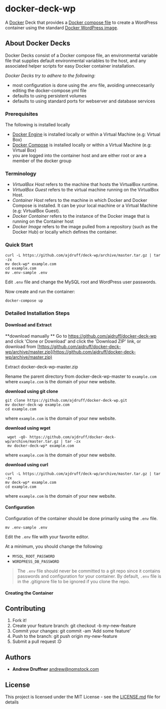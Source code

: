 # docker-deck-wp

A [Docker](https://www.docker.com/what-docker) Deck that provides a [Docker compose file](https://docs.docker.com/compose/compose-file/) to create a WordPress container using the standard [Docker WordPress image](https://hub.docker.com/_/wordpress/).

## About Docker Decks

Docker Decks consist of a Docker compose file, an environmental variable file that supplies default environmental variables to the host, and any associated helper scripts for easy Docker container installation.

*Docker Decks try to adhere to the following:*

* most configuration is done using the .env file, avoiding unneccesarily editing the docker-compose.yml file
* defaults to using persistent volumes
* defaults to using standard ports for webserver and database services



### Prerequisites

The following is installed locally 

* [Docker Engine](https://docs.docker.com/engine/installation/) is installed locally or within a Virtual Machine (e.g: Virtual Box)
* [Docker Compose](https://docs.docker.com/compose/) is installed locally or within a Virtual Machine (e.g: Virtual Box)
* you are logged into the container host and are either root or are a member of the docker group

### Terminology

* *VirtualBox Host* refers to the machine that hosts the VirtualBox runtime. 
* *VirtualBox Guest* refers to the virtual machine running on the VirtualBox Host.
* *Container Host* refers to the machine in which Docker and Docker Compose is installed. It can be your local machine or a Virtual Machine (e.g: VirtualBox Guest).
* *Docker Container* refers to the instance of the Docker image that is running on the Container host 
* *Docker Image* refers to the image pulled from a repository (such as the Docker Hub) or locally which defines the container.



### Quick Start


    curl -L https://github.com/ajdruff/deck-wp/archive/master.tar.gz | tar -zx
    mv deck-wp* example.com
    cd example.com
    mv .env-sample .env

Edit `.env` file and change the MySQL root and WordPress user passwords.

Now create and run the container:

    docker-compose up


### Detailed Installation Steps

#### Download and Extract
**download manually
**
Go to https://github.com/ajdruff/docker-deck-wp and click 'Clone or Download' and click the 'Download ZIP' link, or download from [https://github.com/ajdruff/docker-deck-wp/archive/master.zip](https://github.com/ajdruff/docker-deck-wp/archive/master.zip)

Extract docker-deck-wp-master.zip

Rename the parent directory from docker-deck-wp-master to `example.com` where `example.com` is the domain of your new website.

**download using git clone**


    git clone https://github.com/ajdruff/docker-deck-wp.git
    mv docker-deck-wp example.com
    cd example.com

where `example.com` is the domain of your new website.

**download using wget**


     wget -qO- https://github.com/ajdruff/docker-deck-wp/archive/master.tar.gz | tar -zx
     mv docker-deck-wp* example.com

where `example.com` is the domain of your new website.

**download using curl**


    curl -L https://github.com/ajdruff/deck-wp/archive/master.tar.gz | tar -zx
    mv deck-wp* example.com
    cd example.com

where `example.com` is the domain of your new website.

#### Configuration

Configuration of the container should be done primarily using the `.env` file.

    mv .env-sample .env

Edit the `.env` file with your favorite editor. 

At a minimum, you should change the following:

* `MYSQL_ROOT_PASSWORD`
* `WORDPRESS_DB_PASSWORD`



>The `.env` file should never be committed to a git repo since it contains passwords and configuration for your container. By default, `.env` file is in the .gitignore file to be ignored if you clone the repo.







#### Creating the Container



## Contributing

1. Fork it!
2. Create your feature branch: git checkout -b my-new-feature
3. Commit your changes: git commit -am 'Add some feature'
4. Push to the branch: git push origin my-new-feature
5. Submit a pull request :D




## Authors

* **Andrew Druffner** andrew@nomstock.com

## License

This project is licensed under the MIT License - see the [LICENSE.md](LICENSE.md) file for details

